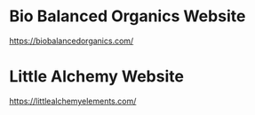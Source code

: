 # Bio Balanced Organics Website
https://biobalancedorganics.com/
# Little Alchemy Website
https://littlealchemyelements.com/
